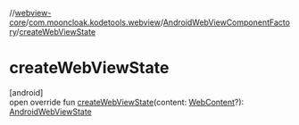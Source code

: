 //[webview-core](../../../index.md)/[com.mooncloak.kodetools.webview](../index.md)/[AndroidWebViewComponentFactory](index.md)/[createWebViewState](create-web-view-state.md)

# createWebViewState

[android]\
open override fun [createWebViewState](create-web-view-state.md)(content: [WebContent](../-web-content/index.md)?): [AndroidWebViewState](../-android-web-view-state/index.md)
